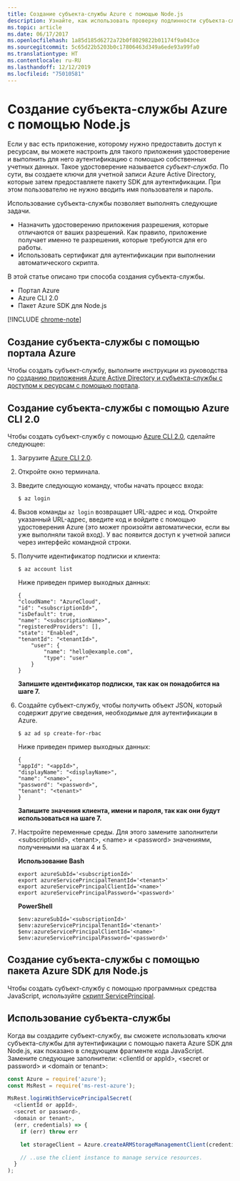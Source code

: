 ```yaml
---
title: Создание субъекта-службы Azure с помощью Node.js
description: Узнайте, как использовать проверку подлинности субъекта-службы в Azure с помощью Node.js и JavaScript.
ms.topic: article
ms.date: 06/17/2017
ms.openlocfilehash: 1a85d185d6272a72b0f8029822b01174f9a043ce
ms.sourcegitcommit: 5c65d22b5203b0c17806463d349a6ede93a99fa0
ms.translationtype: HT
ms.contentlocale: ru-RU
ms.lasthandoff: 12/12/2019
ms.locfileid: "75010581"
---
```

# <a name="create-an-azure-service-principal-with-nodejs"></a>Создание субъекта-службы Azure с помощью Node.js 

Если у вас есть приложение, которому нужно предоставить доступ к ресурсам, вы можете настроить для такого приложения удостоверение и выполнить для него аутентификацию с помощью собственных учетных данных. Такое удостоверение называется *субъект-служба*. По сути, вы создаете ключи для учетной записи Azure Active Directory, которые затем предоставляете пакету SDK для аутентификации. При этом пользователю не нужно вводить имя пользователя и пароль.

Использование субъекта-службы позволяет выполнять следующие задачи.
- Назначить удостоверению приложения разрешения, которые отличаются от ваших разрешений. Как правило, приложение получает именно те разрешения, которые требуются для его работы.
- Использовать сертификат для аутентификации при выполнении автоматического скрипта.

В этой статье описано три способа создания субъекта-службы.

- Портал Azure
- Azure CLI 2.0
- Пакет Azure SDK для Node.js

[!INCLUDE [chrome-note](includes/chrome-note.md)]

## <a name="create-a-service-principal-using-the-azure-portal"></a>Создание субъекта-службы с помощью портала Azure

Чтобы создать субъект-службу, выполните инструкции из руководства по [созданию приложения Azure Active Directory и субъекта-службы с доступом к ресурсам с помощью портала](https://azure.microsoft.com/documentation/articles/resource-group-create-service-principal-portal/).

## <a name="create-a-service-principal-using-the-azure-cli-20"></a>Создание субъекта-службы с помощью Azure CLI 2.0

Чтобы создать субъект-службу с помощью [Azure CLI 2.0](/cli/azure/install-az-cli2), сделайте следующее:

1. Загрузите [Azure CLI 2.0](/cli/azure/install-az-cli2).

2. Откройте окно терминала.

3. Введите следующую команду, чтобы начать процесс входа:

    ```shell
    $ az login
    ```

4. Вызов команды `az login` возвращает URL-адрес и код. Откройте указанный URL-адрес, введите код и войдите с помощью удостоверения Azure (это может произойти автоматически, если вы уже выполняли такой вход). У вас появится доступ к учетной записи через интерфейс командной строки.

5. Получите идентификатор подписки и клиента:

    ```shell
    $ az account list
    ```

    Ниже приведен пример выходных данных:

    ```shell
    {
    "cloudName": "AzureCloud",
    "id": "<subscriptionId>",
    "isDefault": true,
    "name": "<subscriptionName>",
    "registeredProviders": [],
    "state": "Enabled",
    "tenantId": "<tenantId>",
        "user": {
            "name": "hello@example.com",
            "type": "user"
        }
    }
    ```

    **Запишите идентификатор подписки, так как он понадобится на шаге 7.**

6. Создайте субъект-службу, чтобы получить объект JSON, который содержит другие сведения, необходимые для аутентификации в Azure.

    ```shell
    $ az ad sp create-for-rbac
    ```

    Ниже приведен пример выходных данных:

    ```shell
    {
    "appId": "<appId>",
    "displayName": "<displayName>",
    "name": "<name>",
    "password": "<password>",
    "tenant": "<tenant>"
    }
    ```

    **Запишите значения клиента, имени и пароля, так как они будут использоваться на шаге 7.**

7. Настройте переменные среды. Для этого замените заполнители &lt;subscriptionId>, &lt;tenant>, &lt;name> и &lt;password> значениями, полученными на шагах 4 и 5. 

    **Использование Bash**

    ```shell
    export azureSubId='<subscriptionId>'
    export azureServicePrincipalTenantId='<tenant>'
    export azureServicePrincipalClientId='<name>'
    export azureServicePrincipalPassword='<password>'
    ```

    **PowerShell**

    ```shell
    $env:azureSubId='<subscriptionId>'
    $env:azureServicePrincipalTenantId='<tenant>'
    $env:azureServicePrincipalClientId='<name>'
    $env:azureServicePrincipalPassword='<password>'
    ```

## <a name="create-a-service-principal-using-the-azure-sdk-for-nodejs"></a>Создание субъекта-службы с помощью пакета Azure SDK для Node.js

Чтобы создать субъект-службу с помощью программных средства JavaScript, используйте [скрипт ServicePrincipal](https://github.com/Azure/azure-sdk-for-node/tree/master/Documentation/ServicePrincipal).   

## <a name="using-the-service-principal"></a>Использование субъекта-службы

Когда вы создадите субъект-службу, вы сможете использовать ключи субъекта-службы для аутентификации с помощью пакета Azure SDK для Node.js, как показано в следующем фрагменте кода JavaScript. Замените следующие заполнители: &lt;clientId or appId>, &lt;secret or password> и &lt;domain or tenant>:

```javascript
const Azure = require('azure');
const MsRest = require('ms-rest-azure');

MsRest.loginWithServicePrincipalSecret(
  <clientId or appId>,
  <secret or password>,
  <domain or tenant>,
  (err, credentials) => {
    if (err) throw err

    let storageClient = Azure.createARMStorageManagementClient(credentials, '<azure-subscription-id>');

    // ..use the client instance to manage service resources.
  }
);
```
